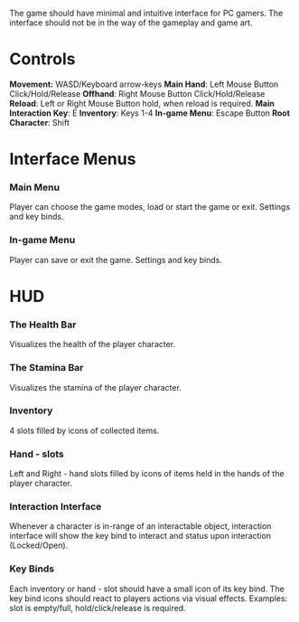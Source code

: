 The game should have minimal and intuitive interface for PC gamers. The interface should not be in the way of the gameplay and game art.
# Controls

**Movement:** WASD/Keyboard arrow-keys
**Main Hand**: Left Mouse Button Click/Hold/Release
**Offhand**: Right Mouse Button Click/Hold/Release
**Reload**: Left or Right Mouse Button hold, when reload is required.
**Main Interaction Key**: E
**Inventory**: Keys 1-4
**In-game Menu**: Escape Button
**Root Character**: Shift 

# Interface Menus

### Main Menu
Player can choose the game modes, load or start the game or exit. Settings and key binds.

### In-game Menu
Player can save or exit the game. Settings and key binds. 

# HUD

### The Health Bar
Visualizes the health of the player character.

### The Stamina Bar
Visualizes the stamina of the player character.

### Inventory
4 slots filled by icons of collected items.

### Hand - slots
Left and Right - hand slots filled by icons of items held in the hands of the player character.

### Interaction Interface
Whenever a character is in-range of an interactable object, interaction interface will show the key bind to interact and status upon interaction (Locked/Open).

### Key Binds
Each inventory or hand - slot should have a small icon of its key bind. The key bind icons should react to players actions via visual effects. Examples: slot is empty/full, hold/click/release is required.